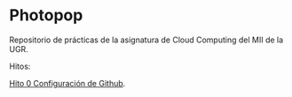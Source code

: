 # Photopop
Repositorio de prácticas de la asignatura de Cloud Computing del MII de la UGR.

Hitos:

[Hito 0 Configuración de Github](docs/hito0/hito0.md).
  


